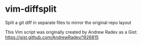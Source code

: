 # vim-diffsplit
Split a git diff in separate files to mirror the original repo layout

This Vim script was originally created by Andrew Radev as a Gist:
https://gist.github.com/AndrewRadev/1926815
